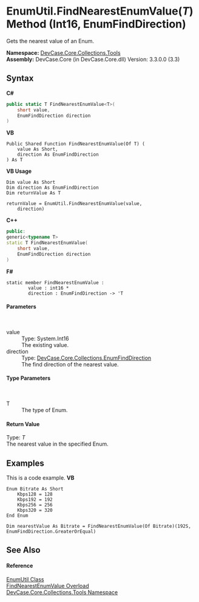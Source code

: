 # EnumUtil.FindNearestEnumValue(*T*) Method (Int16, EnumFindDirection)
 

Gets the nearest value of an Enum.

**Namespace:**&nbsp;<a href="N_DevCase_Core_Collections_Tools">DevCase.Core.Collections.Tools</a><br />**Assembly:**&nbsp;DevCase.Core (in DevCase.Core.dll) Version: 3.3.0.0 (3.3)

## Syntax

**C#**<br />
``` C#
public static T FindNearestEnumValue<T>(
	short value,
	EnumFindDirection direction
)

```

**VB**<br />
``` VB
Public Shared Function FindNearestEnumValue(Of T) ( 
	value As Short,
	direction As EnumFindDirection
) As T
```

**VB Usage**<br />
``` VB Usage
Dim value As Short
Dim direction As EnumFindDirection
Dim returnValue As T

returnValue = EnumUtil.FindNearestEnumValue(value, 
	direction)
```

**C++**<br />
``` C++
public:
generic<typename T>
static T FindNearestEnumValue(
	short value, 
	EnumFindDirection direction
)
```

**F#**<br />
``` F#
static member FindNearestEnumValue : 
        value : int16 * 
        direction : EnumFindDirection -> 'T 

```


#### Parameters
&nbsp;<dl><dt>value</dt><dd>Type: System.Int16<br />The existing value.</dd><dt>direction</dt><dd>Type: <a href="T_DevCase_Core_Collections_EnumFindDirection">DevCase.Core.Collections.EnumFindDirection</a><br />The find direction of the nearest value.</dd></dl>

#### Type Parameters
&nbsp;<dl><dt>T</dt><dd>The type of Enum.</dd></dl>

#### Return Value
Type: *T*<br />The nearest value in the specified Enum.

## Examples
This is a code example. 
**VB**<br />
``` VB
Enum Bitrate As Short
    Kbps128 = 128
    Kbps192 = 192
    Kbps256 = 256
    Kbps320 = 320
End Enum

Dim nearestValue As Bitrate = FindNearestEnumValue(Of Bitrate)(192S, EnumFindDirection.GreaterOrEqual)
```


## See Also


#### Reference
<a href="T_DevCase_Core_Collections_Tools_EnumUtil">EnumUtil Class</a><br /><a href="Overload_DevCase_Core_Collections_Tools_EnumUtil_FindNearestEnumValue">FindNearestEnumValue Overload</a><br /><a href="N_DevCase_Core_Collections_Tools">DevCase.Core.Collections.Tools Namespace</a><br />